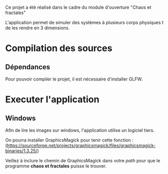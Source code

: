 ﻿
Ce projet a été réalisé dans le cadre du module d'ouverture "Chaos et 
fractales"

L'application permet de simuler des systèmes à plusieurs corps physiques
 t de les rendre en 3 dimensions.

Compilation des sources
=======================

Dépendances
-----------
Pour pouvoir compiler le projet, il est nécessaire d'installer GLFW.

Executer l'application
======================

Windows
-------
Afin de lire les images sur windows, l'application utilise un logiciel
tiers.

On pourra installer GraphicsMagick pour tenir cette fonction :
(https://sourceforge.net/projects/graphicsmagick/files/graphicsmagick-binaries/1.3.25/)

Veillez à inclure le chemin de GraphicsMagick dans votre *path* pour que
le programme **chaos et fractales** puisse le trouver.
